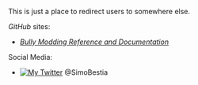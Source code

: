 This is just a place to redirect users to somewhere else.

_GitHub_ sites:
- [_Bully Modding Reference and Documentation_](https://simonbestia.github.io/Bully-Modding-Documentation/)

Social Media:
- [![My Twitter][1.2]][1] @SimoBestia

<!-- Please don't remove this: Grab your social icons from https://github.com/carlsednaoui/gitsocial -->

[1.2]: http://i.imgur.com/wWzX9uB.png (My Twitter)

[1]: http://www.twitter.com/SimoBestia

<!-- Please don't remove this: Grab your social icons from https://github.com/carlsednaoui/gitsocial -->

